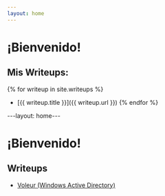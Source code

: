 ```yaml
---
layout: home
---
```


# ¡Bienvenido!

## Mis Writeups:
{% for writeup in site.writeups %}
- [{{ writeup.title }}]({{ writeup.url }})
{% endfor %}

---layout: home---
# ¡Bienvenido!
## Writeups
- [Voleur (Windows Active Directory)](/writeups/Voleur)
